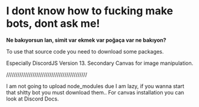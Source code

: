 # I dont know how to fucking make bots, dont ask me!
**Ne bakıyorsun lan, simit var ekmek var poğaça var ne bakıyon?**


To use that source code you need to download some packages.

Especially DiscordJS Version 13.
Secondary Canvas for image manipulation.

///////////////////////////////////////////



I am not going to upload node_modules due I am lazy, if you wanna start that shitty bot you must download them..
For canvas installation you can look at Discord Docs.
